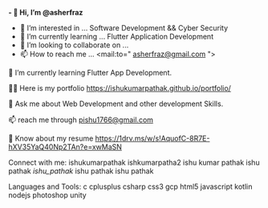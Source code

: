 


****- 👋 Hi, I’m @asherfraz****
- 👀 I’m interested in ... Software Development && Cyber Security
- 🌱 I’m currently learning ... Flutter Application Development 
- 💞️ I’m looking to collaborate on ... 
- 📫 How to reach me ... <mail:to=" asherfraz@gmail.com ">



🌱 I’m currently learning Flutter App Development.

👨‍💻 Here is my portfolio https://ishukumarpathak.github.io/portfolio/

💬 Ask me about Web Development and other development Skills.

📫 reach me through pishu1766@gmail.com

📄 Know about my resume https://1drv.ms/w/s!AquofC-8R7E-hXV35YaQ40Np2TAn?e=xwMaSN

Connect with me:
ishukumarpathak ishkumarpatha2 ishu kumar pathak ishu pathak _ishu_pathak_ ishu pathak ishu pathak

Languages and Tools:
c cplusplus csharp css3 gcp html5 javascript kotlin nodejs photoshop unity


<!---
asherfraz/asherfraz is a ✨ special ✨ repository because its `README.md` (this file) appears on your GitHub profile.
You can click the Preview link to take a look at your changes.
--->
